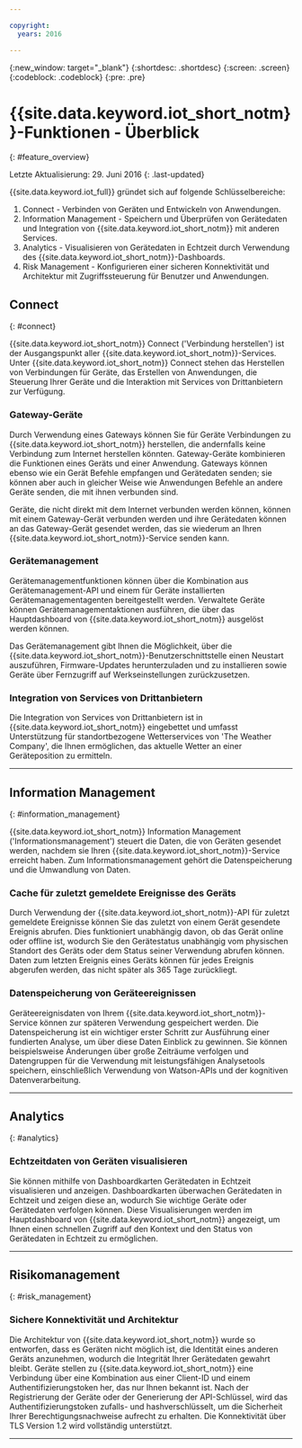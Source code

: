 ```yaml
---

copyright:
  years: 2016

---
```


{:new_window: target="\_blank"}
{:shortdesc: .shortdesc}
{:screen: .screen}
{:codeblock: .codeblock}
{:pre: .pre}

# {{site.data.keyword.iot_short_notm}}-Funktionen - Überblick
{: #feature_overview}

Letzte Aktualisierung: 29. Juni 2016
{: .last-updated}

{{site.data.keyword.iot_full}} gründet sich auf folgende Schlüsselbereiche:

  1. Connect - Verbinden von Geräten und Entwickeln von Anwendungen.
  2. Information Management - Speichern und Überprüfen von Gerätedaten und Integration von {{site.data.keyword.iot_short_notm}} mit anderen Services.
  3. Analytics - Visualisieren von Gerätedaten in Echtzeit durch Verwendung des {{site.data.keyword.iot_short_notm}}-Dashboards.
  4. Risk Management - Konfigurieren einer sicheren Konnektivität und Architektur mit Zugriffssteuerung für Benutzer und Anwendungen.

## Connect
{: #connect}

{{site.data.keyword.iot_short_notm}} Connect ('Verbindung herstellen') ist der Ausgangspunkt aller {{site.data.keyword.iot_short_notm}}-Services. Unter {{site.data.keyword.iot_short_notm}} Connect stehen das Herstellen von Verbindungen für Geräte, das Erstellen von Anwendungen, die Steuerung Ihrer Geräte und die Interaktion mit Services von Drittanbietern zur Verfügung.

### Gateway-Geräte

Durch Verwendung eines Gateways können Sie für Geräte Verbindungen zu {{site.data.keyword.iot_short_notm}} herstellen, die andernfalls keine Verbindung zum Internet herstellen könnten. Gateway-Geräte kombinieren die Funktionen eines Geräts und einer Anwendung. Gateways können ebenso wie ein Gerät Befehle empfangen und Gerätedaten senden; sie können aber auch in gleicher Weise wie Anwendungen Befehle an andere Geräte senden, die mit ihnen verbunden sind.

Geräte, die nicht direkt mit dem Internet verbunden werden können, können mit einem Gateway-Gerät verbunden werden und ihre Gerätedaten können an das Gateway-Gerät gesendet werden, das sie wiederum an Ihren {{site.data.keyword.iot_short_notm}}-Service senden kann.

### Gerätemanagement

Gerätemanagementfunktionen können über die Kombination aus Gerätemanagement-API und einem für Geräte installierten Gerätemanagementagenten bereitgestellt werden. Verwaltete Geräte können Gerätemanagementaktionen ausführen, die über das Hauptdashboard von {{site.data.keyword.iot_short_notm}} ausgelöst werden können.

Das Gerätemanagement gibt Ihnen die Möglichkeit, über die {{site.data.keyword.iot_short_notm}}-Benutzerschnittstelle einen Neustart auszuführen, Firmware-Updates herunterzuladen und zu installieren sowie Geräte über Fernzugriff auf Werkseinstellungen zurückzusetzen.

### Integration von Services von Drittanbietern

Die Integration von Services von Drittanbietern ist in {{site.data.keyword.iot_short_notm}} eingebettet und umfasst Unterstützung für standortbezogene Wetterservices von 'The Weather Company', die Ihnen ermöglichen, das aktuelle Wetter an einer Geräteposition zu ermitteln.

---

## Information Management
{: #information_management}

{{site.data.keyword.iot_short_notm}} Information Management ('Informationsmanagement') steuert die Daten, die von Geräten gesendet werden, nachdem sie Ihren {{site.data.keyword.iot_short_notm}}-Service erreicht haben. Zum Informationsmanagement gehört die Datenspeicherung und die Umwandlung von Daten.

### Cache für zuletzt gemeldete Ereignisse des Geräts

Durch Verwendung der {{site.data.keyword.iot_short_notm}}-API für zuletzt gemeldete Ereignisse können Sie das zuletzt von einem Gerät gesendete Ereignis abrufen. Dies funktioniert unabhängig davon, ob das Gerät online oder offline ist, wodurch Sie den Gerätestatus unabhängig vom physischen Standort des Geräts oder dem Status seiner Verwendung abrufen können. Daten zum letzten Ereignis eines Geräts können für jedes Ereignis abgerufen werden, das nicht später als 365 Tage zurückliegt.

### Datenspeicherung von Geräteereignissen

Geräteereignisdaten von Ihrem {{site.data.keyword.iot_short_notm}}-Service können zur späteren Verwendung gespeichert werden. Die Datenspeicherung ist ein wichtiger erster Schritt zur Ausführung einer fundierten Analyse, um über diese Daten Einblick zu gewinnen.  Sie können beispielsweise Änderungen über große Zeiträume verfolgen und Datengruppen für die Verwendung mit leistungsfähigen Analysetools speichern, einschließlich Verwendung von Watson-APIs und der kognitiven Datenverarbeitung.

---

## Analytics
{: #analytics}

### Echtzeitdaten von Geräten visualisieren

Sie können mithilfe von Dashboardkarten Gerätedaten in Echtzeit visualisieren und anzeigen. Dashboardkarten überwachen Gerätedaten in Echtzeit und zeigen diese an, wodurch Sie wichtige Geräte oder Gerätedaten verfolgen können. Diese Visualisierungen werden im Hauptdashboard von {{site.data.keyword.iot_short_notm}} angezeigt, um Ihnen einen schnellen Zugriff auf den Kontext und den Status von Gerätedaten in Echtzeit zu ermöglichen.

---

## Risikomanagement
{: #risk_management}

### Sichere Konnektivität und Architektur

Die Architektur von {{site.data.keyword.iot_short_notm}} wurde so entworfen, dass es Geräten nicht möglich ist, die Identität eines anderen Geräts anzunehmen, wodurch die Integrität Ihrer Gerätedaten gewahrt bleibt. Geräte stellen zu {{site.data.keyword.iot_short_notm}} eine Verbindung über eine Kombination aus einer Client-ID und einem Authentifizierungstoken her, das nur Ihnen bekannt ist. Nach der Registrierung der Geräte oder der Generierung der API-Schlüssel, wird das Authentifizierungstoken zufalls- und hashverschlüsselt, um die Sicherheit Ihrer Berechtigungsnachweise aufrecht zu erhalten. Die Konnektivität über TLS Version 1.2 wird vollständig unterstützt.

---
